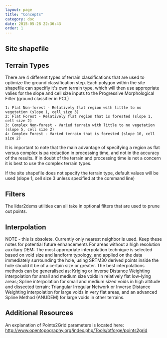 ```yaml
---
layout: page
title: "Concepts"
category: doc
date: 2015-05-28 22:36:43
order: 1
---
```





## Site shapefile



## Terrain Types
There are 4 different types of terrain classifications that are used to optimize the ground classification step. Each polygon within the site shapefile can specifiy it's own terrain type, which will then use appropriate valies for the slope and cell size inputs to the Progressive Morphological Filter (ground classifier in PCL)

    1: Flat Non-forest - Relatively flat region with little to no vegetation (slope 1, cell size 3)
    2: Flat Forest - Relatively flat region that is forested (slope 1, cell size 2)
    3: Complex Non-forest - Varied terrain with little to no vegetation (slope 5, cell size 2)
    4: Complex Forest - Varied terrain that is forested (slope 10, cell size 2)

It is important to note that the main advantage of specifying a region as flat versus complex is pa reduction in processing time, and not in the accuracy of the results. If in doubt of the terrain and processing time is not a concern it is best to use the complex terrain types.

If the site shapefile does not specify the terrain type, default values will be used (slope 1, cell size 3 unless specified at the command line)

## Filters
The lidar2dems utilities can all take in optional filters that are used to prune out points.


## Interpolation

NOTE - this is obsolete. Currently only nearest neighbor is used.   Keep these notes for potential future enhancements
For areas without a high resolution auxiliary DEM: The most appropriate interpolation technique is selected based on void size and landform typology, and applied on the data immediately surrounding the hole, using SRTM30 derived points inside the hole should it be of a certain size or greater. The best interpolations methods can be generalised as: Kriging or Inverse Distance Weighting interpolation for small and medium size voids in relatively flat low-lying areas; Spline interpolation for small and medium sized voids in high altitude and dissected terrain; Triangular Irregular Network or Inverse Distance Weighting interpolation for large voids in very flat areas, and an advanced Spline Method (ANUDEM) for large voids in other terrains.

## Additional Resources
An explanation of Points2Grid parameters is located here:
http://www.opentopography.org/index.php/Tools/otforge/points2grid

